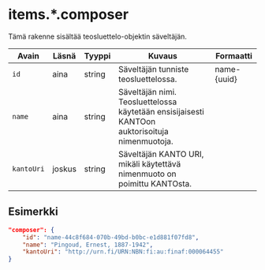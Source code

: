 # items.\*.composer

Tämä rakenne sisältää teosluettelo-objektin säveltäjän.

| Avain | Läsnä | Tyyppi | Kuvaus | Formaatti |
| --- | --- | --- | --- | --- |
| `id` | aina | string | Säveltäjän tunniste teosluettelossa. | name-{uuid} |
| `name` | aina | string | Säveltäjän nimi. Teosluettelossa käytetään ensisijaisesti KANTOon auktorisoituja nimenmuotoja. | |
| `kantoUri` | joskus | string | Säveltäjän KANTO URI, mikäli käytettävä nimenmuoto on poimittu KANTOsta. | |

## Esimerkki

```JSON
"composer": {
    "id": "name-44c8f684-070b-49bd-b0bc-e1d881f07fd8",
    "name": "Pingoud, Ernest, 1887-1942",
    "kantoUri": "http://urn.fi/URN:NBN:fi:au:finaf:000064455"
}
```